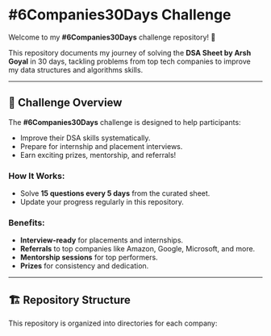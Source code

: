 # #6Companies30Days Challenge

Welcome to my **#6Companies30Days** challenge repository! 🎉

This repository documents my journey of solving the **DSA Sheet by Arsh Goyal** in 30 days, tackling problems from top tech companies to improve my data structures and algorithms skills.

---

## 📜 Challenge Overview
The **#6Companies30Days** challenge is designed to help participants:
- Improve their DSA skills systematically.
- Prepare for internship and placement interviews.
- Earn exciting prizes, mentorship, and referrals!

### How It Works:
- Solve **15 questions every 5 days** from the curated sheet.
- Update your progress regularly in this repository.

### Benefits:
- **Interview-ready** for placements and internships.
- **Referrals** to top companies like Amazon, Google, Microsoft, and more.
- **Mentorship sessions** for top performers.
- **Prizes** for consistency and dedication.

---

## 🏗️ Repository Structure
This repository is organized into directories for each company:

